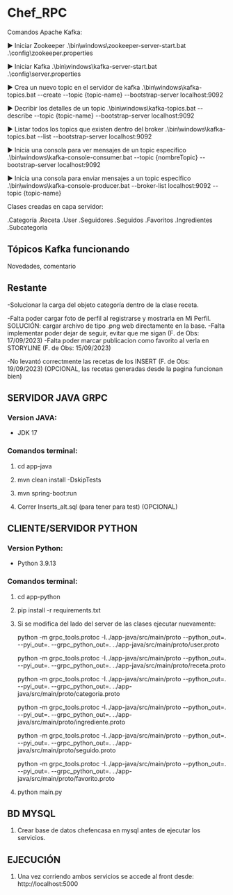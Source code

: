 # Chef_RPC


Comandos Apache Kafka:


▶️ Iniciar Zookeeper
.\bin\windows\zookeeper-server-start.bat .\config\zookeeper.properties

▶️ Iniciar Kafka
.\bin\windows\kafka-server-start.bat .\config\server.properties

▶️ Crea un nuevo topic en el servidor de kafka
.\bin\windows\kafka-topics.bat --create --topic {topic-name} --bootstrap-server localhost:9092

▶️ Decribir los detalles de un topic
.\bin\windows\kafka-topics.bat --describe --topic {topic-name} --bootstrap-server localhost:9092

▶️ Listar todos los topics que existen dentro del broker
.\bin\windows\kafka-topics.bat --list --bootstrap-server localhost:9092

▶️ Inicia una consola para ver mensajes de un topic específico
.\bin\windows\kafka-console-consumer.bat --topic {nombreTopic} --bootstrap-server localhost:9092

▶️ Inicia una consola para enviar mensajes a un topic específico
.\bin\windows\kafka-console-producer.bat --broker-list localhost:9092 --topic {topic-name}

Clases creadas en capa servidor:

.Categoría
.Receta
.User
.Seguidores
.Seguidos
.Favoritos
.Ingredientes
.Subcategoria


## Tópicos Kafka funcionando

Novedades, comentario

## Restante

-Solucionar la carga del objeto categoría dentro de la clase receta.

-Falta poder cargar foto de perfil al registrarse y mostrarla en Mi Perfil. SOLUCIÓN: cargar archivo de tipo .png web directamente en la base.
-Falta implementar poder dejar de seguir, evitar que me sigan (F. de Obs: 17/09/2023)
-Falta poder marcar publicacion como favorito al verla en STORYLINE (F. de Obs: 15/09/2023)

-No levantó correctmente las recetas de los INSERT (F. de Obs: 19/09/2023)
(OPCIONAL, las recetas generadas desde la pagina funcionan bien)

## SERVIDOR JAVA GRPC

### Version JAVA:

- JDK 17

### Comandos terminal:

1. cd app-java
2. mvn clean install -DskipTests
3. mvn spring-boot:run
   
4. Correr Inserts_alt.sql (para tener para test) (OPCIONAL)

## CLIENTE/SERVIDOR PYTHON 

### Version Python:  

- Python 3.9.13

### Comandos terminal:

1. cd app-python
2. pip install -r requirements.txt
3. Si se modifica del lado del server de las clases ejecutar nuevamente:
   
   python -m grpc_tools.protoc -I../app-java/src/main/proto --python_out=. --pyi_out=. --grpc_python_out=. ../app-java/src/main/proto/user.proto

   python -m grpc_tools.protoc -I../app-java/src/main/proto --python_out=. --pyi_out=. --grpc_python_out=. ../app-java/src/main/proto/receta.proto

   python -m grpc_tools.protoc -I../app-java/src/main/proto --python_out=. --pyi_out=. --grpc_python_out=. ../app-java/src/main/proto/categoria.proto

   python -m grpc_tools.protoc -I../app-java/src/main/proto --python_out=. --pyi_out=. --grpc_python_out=. ../app-java/src/main/proto/ingrediente.proto

   python -m grpc_tools.protoc -I../app-java/src/main/proto --python_out=. --pyi_out=. --grpc_python_out=. ../app-java/src/main/proto/seguido.proto

   python -m grpc_tools.protoc -I../app-java/src/main/proto --python_out=. --pyi_out=. --grpc_python_out=. ../app-java/src/main/proto/favorito.proto


4. python main.py

## BD MYSQL

1. Crear base de datos chefencasa en mysql antes de ejecutar los servicios.

## EJECUCIÓN

1. Una vez corriendo ambos servicios se accede al front desde: http://localhost:5000

